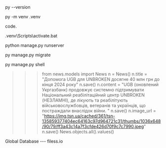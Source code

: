 py --version

py -m venv .venv

code.

.venv\Scripts\activate.bat

python manage.py runserver

py manage.py migrate

py manage.py shell

>>> from news.models import News
>>> n = News()
>>> n.title = "Допомога UGB для UNBROKEN досягне 40 млн грн до кінця 2024 року"
>>> n.save()
>>> n.content = "UGB (оновлений Укргазбанк) продовжує системно підтримувати Національний реабілітаційний центр UNBROKEN (НЕЗЛАМНІ), де лікують та реабілітують військовослужбовців, ветеранів та українців, що постраждали внаслідок війни. "
>>> n.save()
>>> n.image_url = "https://img.tsn.ua/cached/361/tsn-135859377404ec64163c97d964721c31/thumbs/1036x648/90/79/ff3a43c14a7f3cfde426d70f9c7c7990.jpeg"
>>> n.save()
>>> News.objects.all().values() 

Global Database ---  filess.io
